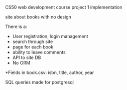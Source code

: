 CS50 web development course project 1 implementation

site about books with no design

There is a:

* User registration, login management
* search through site
* page for each book
* ability to leave comments
* API to site DB
* No ORM

*Fields in book.csv: isbn, title, author, year

SQL queries made for postgresql
